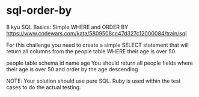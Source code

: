# sql-order-by
8 kyu
SQL Basics: Simple WHERE and ORDER BY
https://www.codewars.com/kata/5809508cc47d327c12000084/train/sql

For this challenge you need to create a simple SELECT statement that will return all columns from the people table WHERE their age is over 50

people table schema
id
name
age
You should return all people fields where their age is over 50 and order by the age descending

NOTE: Your solution should use pure SQL. Ruby is used within the test cases to do the actual testing.
